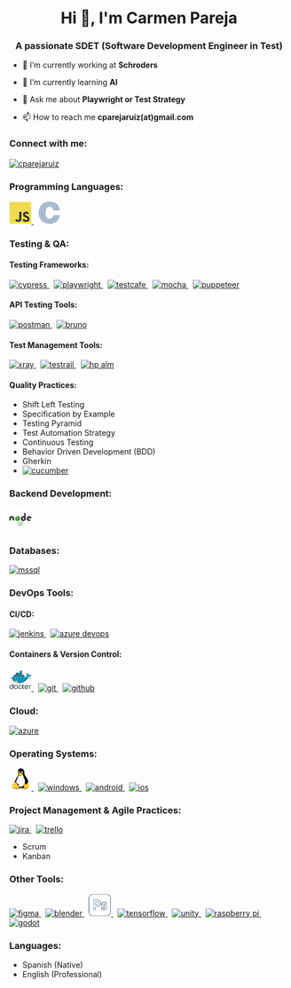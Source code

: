 <h1 align="center">Hi 👋, I'm Carmen Pareja</h1>
<h3 align="center">A passionate SDET (Software Development Engineer in Test)</h3>

- 🔭 I’m currently working at **Schroders**

- 🌱 I’m currently learning **AI**

- 💬 Ask me about **Playwright or Test Strategy**

- 📫 How to reach me **cparejaruiz(at)gmail.com**

<h3 align="left">Connect with me:</h3>
<p align="left">
<a href="https://linkedin.com/in/cparejaruiz" target="_blank" rel="noopener noreferrer"><img align="center" src="https://raw.githubusercontent.com/rahuldkjain/github-profile-readme-generator/master/src/images/icons/Social/linked-in-alt.svg" alt="cparejaruiz" height="30" width="40" /></a>
</p>

<h3 align="left">Programming Languages:</h3>
<p align="left">
  <a href="https://developer.mozilla.org/en-US/docs/Web/JavaScript" target="_blank" rel="noopener noreferrer">
    <img src="https://raw.githubusercontent.com/devicons/devicon/master/icons/javascript/javascript-original.svg" alt="javascript" width="40" height="40"/>
  </a>&nbsp;
  <a href="https://www.cprogramming.com/" target="_blank" rel="noopener noreferrer">
    <img src="https://raw.githubusercontent.com/devicons/devicon/master/icons/c/c-original.svg" alt="c" width="40" height="40"/>
  </a>
</p>

<h3 align="left">Testing & QA:</h3>

<h4>Testing Frameworks:</h4>
<p align="left">
  <a href="https://www.cypress.io" target="_blank" rel="noopener noreferrer">
    <img src="https://raw.githubusercontent.com/simple-icons/simple-icons/6e46ec1fc23b60c8fd0d2f2ff46db82e16dbd75f/icons/cypress.svg" alt="cypress" width="40" height="40"/>
  </a>&nbsp;
  <a href="https://playwright.dev/" target="_blank" rel="noopener noreferrer">
    <img src="https://playwright.dev/img/playwright-logo.svg" alt="playwright" width="40" height="40"/>
  </a>&nbsp;
  <a href="https://testcafe.io/" target="_blank" rel="noopener noreferrer">
    <img src="https://raw.githubusercontent.com/DevExpress/testcafe/master/media/testcafe-logo.svg" alt="testcafe" width="40" height="40"/>
  </a>&nbsp;
  <a href="https://mochajs.org" target="_blank" rel="noopener noreferrer">
    <img src="https://www.vectorlogo.zone/logos/mochajs/mochajs-icon.svg" alt="mocha" width="40" height="40"/>
  </a>&nbsp;
  <a href="https://github.com/puppeteer/puppeteer" target="_blank" rel="noopener noreferrer">
    <img src="https://www.vectorlogo.zone/logos/pptrdev/pptrdev-official.svg" alt="puppeteer" width="40" height="40"/>
  </a>
</p>

<h4>API Testing Tools:</h4>
<p align="left">
  <a href="https://www.postman.com/" target="_blank" rel="noopener noreferrer">
    <img src="https://www.vectorlogo.zone/logos/getpostman/getpostman-icon.svg" alt="postman" width="40" height="40"/>
  </a>&nbsp;
  <a href="https://www.usebruno.com/" target="_blank" rel="noopener noreferrer">
    <img src="https://raw.githubusercontent.com/usebruno/bruno/main/public/bruno-icon.png" alt="bruno" width="40" height="40"/>
  </a>
</p>

<h4>Test Management Tools:</h4>
<p align="left">
  <a href="https://www.getxray.app/" target="_blank" rel="noopener noreferrer">
    <img src="https://assets.streamlinehq.com/image/private/w_300,h_300,ar_1/f_auto/v1/icons/5/xray-for-jira-ehlprq39608no8nw52j489.png/xray-for-jira-8c7ael4m5zn9xoplv4xzs9.png?_a=DATAdtAAZAA0" alt="xray" width="40" height="40"/>
  </a>&nbsp;
  <a href="https://www.testrail.com/" target="_blank" rel="noopener noreferrer">
    <img src="https://images.sftcdn.net/images/t_app-icon-m/p/cf621780-b1a7-4fcc-a83a-ab4b48ef524a/552890671/testrail-testrail-logo-100.png" alt="testrail" width="40" height="40"/>
  </a>&nbsp;
  <a href="https://www.hp.com/hpinfo/newsroom/press_kits/2010/HPSoftwareUniverseBarcelona2010/HP_Application_Lifecycle_Management.pdf" target="_blank" rel="noopener noreferrer">
    <img src="https://www.scaler.com/topics/images/hp-alm-Thumbnail-Image.webp" alt="hp alm" width="40" height="40"/>
  </a>
</p>

<h4>Quality Practices:</h4>
<ul>
  <li>Shift Left Testing</li>
  <li>Specification by Example</li>
  <li>Testing Pyramid</li>
  <li>Test Automation Strategy</li>
  <li>Continuous Testing</li>
  <li>Behavior Driven Development (BDD)</li>
  <li>Gherkin</li>
  <li>
    <a href="https://cucumber.io/" target="_blank" rel="noopener noreferrer">
      <img src="https://encrypted-tbn0.gstatic.com/images?q=tbn:ANd9GcQUcTovmEheRu2fTtdDcvKLgP4a91Bb8jvhCQ&s" alt="cucumber" width="40" height="40"/>
    </a>
  </li>
</ul>

<h3 align="left">Backend Development:</h3>
<p align="left">
  <a href="https://nodejs.org" target="_blank" rel="noopener noreferrer">
    <img src="https://raw.githubusercontent.com/devicons/devicon/master/icons/nodejs/nodejs-original-wordmark.svg" alt="nodejs" width="40" height="40"/>
  </a>
</p>

<h3 align="left">Databases:</h3>
<p align="left">
  <a href="https://www.microsoft.com/en-us/sql-server" target="_blank" rel="noopener noreferrer">
    <img src="https://www.svgrepo.com/show/303229/microsoft-sql-server-logo.svg" alt="mssql" width="40" height="40"/>
  </a>
</p>

<h3 align="left">DevOps Tools:</h3>

<h4>CI/CD:</h4>
<p align="left">
  <a href="https://www.jenkins.io" target="_blank" rel="noopener noreferrer">
    <img src="https://www.vectorlogo.zone/logos/jenkins/jenkins-icon.svg" alt="jenkins" width="40" height="40"/>
  </a>&nbsp;
  <a href="https://azure.microsoft.com/en-in/services/devops/" target="_blank" rel="noopener noreferrer">
    <img src="https://www.techsoup.es/sites/default/files/styles/medium/public/prod-microsoft-azure-devops-server_big.png?itok=SwjXtetp" alt="azure devops" width="40" height="40"/>
  </a>
</p>

<h4>Containers & Version Control:</h4>
<p align="left">
  <a href="https://www.docker.com/" target="_blank" rel="noopener noreferrer">
    <img src="https://raw.githubusercontent.com/devicons/devicon/master/icons/docker/docker-original-wordmark.svg" alt="docker" width="40" height="40"/>
  </a>&nbsp;
  <a href="https://git-scm.com/" target="_blank" rel="noopener noreferrer">
    <img src="https://www.vectorlogo.zone/logos/git-scm/git-scm-icon.svg" alt="git" width="40" height="40"/>
  </a>&nbsp;
  <a href="https://github.com/" target="_blank" rel="noopener noreferrer">
    <img src="https://cdn.jsdelivr.net/gh/devicons/devicon/icons/github/github-original.svg" alt="github" width="40" height="40"/>
  </a>
</p>

<h3 align="left">Cloud:</h3>
<p align="left">
  <a href="https://azure.microsoft.com/en-in/" target="_blank" rel="noopener noreferrer">
    <img src="https://www.vectorlogo.zone/logos/microsoft_azure/microsoft_azure-icon.svg" alt="azure" width="40" height="40"/>
  </a>
</p>

<h3 align="left">Operating Systems:</h3>
<p align="left">
  <a href="https://www.linux.org/" target="_blank" rel="noopener noreferrer">
    <img src="https://raw.githubusercontent.com/devicons/devicon/master/icons/linux/linux-original.svg" alt="linux" width="40" height="40"/>
  </a>&nbsp;
  <a href="https://www.microsoft.com/en-us/windows" target="_blank" rel="noopener noreferrer">
    <img src="https://upload.wikimedia.org/wikipedia/commons/thumb/0/0a/Unofficial_Windows_logo_variant_-_2002%E2%80%932012_%28Multicolored%29.svg/2321px-Unofficial_Windows_logo_variant_-_2002%E2%80%932012_%28Multicolored%29.svg.png" alt="windows" width="40" height="40"/>
  </a>&nbsp;
  <a href="https://www.android.com/" target="_blank" rel="noopener noreferrer">
    <img src="https://upload.wikimedia.org/wikipedia/commons/d/d7/Android_robot.svg" alt="android" width="40" height="40"/>
  </a>&nbsp;
  <a href="https://www.apple.com/ios/" target="_blank" rel="noopener noreferrer">
    <img src="https://upload.wikimedia.org/wikipedia/commons/c/ca/IOS_logo.svg" alt="ios" width="40" height="40"/>
  </a>
</p>

<h3 align="left">Project Management & Agile Practices:</h3>
<p align="left">
  <a href="https://www.atlassian.com/software/jira" target="_blank" rel="noopener noreferrer">
    <img src="https://cdn.worldvectorlogo.com/logos/jira-1.svg" alt="jira" width="40" height="40"/>
  </a>&nbsp;
  <a href="https://trello.com/" target="_blank" rel="noopener noreferrer">
    <img src="https://cdn.worldvectorlogo.com/logos/trello.svg" alt="trello" width="40" height="40"/>
  </a>
</p>
<ul>
  <li>Scrum</li>
  <li>Kanban</li>
</ul>

<h3 align="left">Other Tools:</h3>
<p align="left">
  <a href="https://www.figma.com/" target="_blank" rel="noopener noreferrer">
    <img src="https://www.vectorlogo.zone/logos/figma/figma-icon.svg" alt="figma" width="40" height="40"/>
  </a>&nbsp;
  <a href="https://www.blender.org/" target="_blank" rel="noopener noreferrer">
    <img src="https://download.blender.org/branding/community/blender_community_badge_white.svg" alt="blender" width="40" height="40"/>
  </a>&nbsp;
  <a href="https://www.photoshop.com/en" target="_blank" rel="noopener noreferrer">
    <img src="https://raw.githubusercontent.com/devicons/devicon/master/icons/photoshop/photoshop-line.svg" alt="photoshop" width="40" height="40"/>
  </a>&nbsp;
  <a href="https://www.tensorflow.org" target="_blank" rel="noopener noreferrer">
    <img src="https://www.vectorlogo.zone/logos/tensorflow/tensorflow-icon.svg" alt="tensorflow" width="40" height="40"/>
  </a>&nbsp;
  <a href="https://unity.com/" target="_blank" rel="noopener noreferrer">
    <img src="https://www.vectorlogo.zone/logos/unity3d/unity3d-icon.svg" alt="unity" width="40" height="40"/>
  </a>&nbsp;
  <a href="https://www.raspberrypi.org/" target="_blank" rel="noopener noreferrer">
    <img src="https://www.raspberrypi.org/app/uploads/2018/03/RPi-Logo-Reg-SCREEN.png" alt="raspberry pi" width="40" height="40"/>
  </a>&nbsp;
  <a href="https://godotengine.org/" target="_blank" rel="noopener noreferrer">
    <img src="https://upload.wikimedia.org/wikipedia/commons/6/6a/Godot_icon.svg" alt="godot" width="40" height="40"/>
  </a>
</p>

<h3 align="left">Languages:</h3>
<ul>
  <li>Spanish (Native)</li>
  <li>English (Professional)</li>
</ul>
